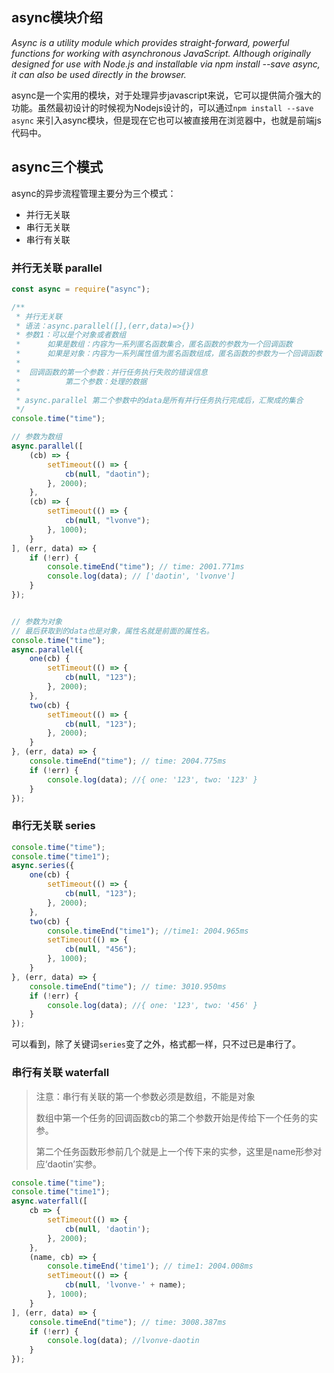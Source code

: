 ## async模块介绍

*Async is a utility module which provides straight-forward, powerful functions for working with asynchronous JavaScript. Although originally designed for use with Node.js and installable via npm install --save async, it can also be used directly in the browser.*

async是一个实用的模块，对于处理异步javascript来说，它可以提供简介强大的功能。虽然最初设计的时候视为Nodejs设计的，可以通过`npm install --save async` 来引入async模块，但是现在它也可以被直接用在浏览器中，也就是前端js代码中。



## async三个模式

async的异步流程管理主要分为三个模式：

- 并行无关联
- 串行无关联
- 串行有关联



### 并行无关联 parallel

```js
const async = require("async");

/**
 * 并行无关联
 * 语法：async.parallel([],(err,data)=>{})
 * 参数1：可以是个对象或者数组
 *      如果是数组：内容为一系列匿名函数集合，匿名函数的参数为一个回调函数
 *      如果是对象：内容为一系列属性值为匿名函数组成，匿名函数的参数为一个回调函数
 * 
 *  回调函数的第一个参数：并行任务执行失败的错误信息
 *          第二个参数：处理的数据
 * 
 * async.parallel 第二个参数中的data是所有并行任务执行完成后，汇聚成的集合
 */
console.time("time");

// 参数为数组
async.parallel([
    (cb) => {
        setTimeout(() => {
            cb(null, "daotin");
        }, 2000);
    },
    (cb) => {
        setTimeout(() => {
            cb(null, "lvonve");
        }, 1000);
    }
], (err, data) => {
    if (!err) {
        console.timeEnd("time"); // time: 2001.771ms
        console.log(data); // ['daotin', 'lvonve']
    }
});


// 参数为对象
// 最后获取到的data也是对象，属性名就是前面的属性名。
console.time("time");
async.parallel({
    one(cb) {
        setTimeout(() => {
            cb(null, "123");
        }, 2000);
    },
    two(cb) {
        setTimeout(() => {
            cb(null, "123");
        }, 2000);
    }
}, (err, data) => {
    console.timeEnd("time"); // time: 2004.775ms
    if (!err) {
        console.log(data); //{ one: '123', two: '123' }
    }
});
```



### 串行无关联 series

```js
console.time("time");
console.time("time1");
async.series({
    one(cb) {
        setTimeout(() => {
            cb(null, "123");
        }, 2000);
    },
    two(cb) {
        console.timeEnd("time1"); //time1: 2004.965ms
        setTimeout(() => {
            cb(null, "456");
        }, 1000);
    }
}, (err, data) => {
    console.timeEnd("time"); // time: 3010.950ms
    if (!err) {
        console.log(data); //{ one: '123', two: '456' }
    }
});
```

可以看到，除了关键词`series`变了之外，格式都一样，只不过已是串行了。



### 串行有关联 waterfall

> 注意：串行有关联的第一个参数必须是数组，不能是对象
>
> 数组中第一个任务的回调函数cb的第二个参数开始是传给下一个任务的实参。
>
> 第二个任务函数形参前几个就是上一个传下来的实参，这里是name形参对应‘daotin’实参。

```js
console.time("time");
console.time("time1");
async.waterfall([
    cb => {
        setTimeout(() => {
            cb(null, 'daotin');
        }, 2000);
    },
    (name, cb) => {
        console.timeEnd('time1'); // time1: 2004.008ms
        setTimeout(() => {
            cb(null, 'lvonve-' + name);
        }, 1000);
    }
], (err, data) => {
    console.timeEnd("time"); // time: 3008.387ms
    if (!err) {
        console.log(data); //lvonve-daotin
    }
});
```

